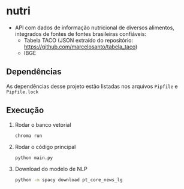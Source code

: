 # nutri

- API com dados de informação nutricional de diversos alimentos, integrados de fontes de fontes brasileiras confiáveis:
    * Tabela TACO (JSON extraído do repositório: https://github.com/marcelosanto/tabela_taco)
    * IBGE 

## Dependências 
As dependências desse projeto estão listadas nos arquivos `Pipfile` e `Pipfile.lock`

## Execução
1. Rodar o banco vetorial
    ```shell
    chroma run
    ```
2. Rodar o código principal
    ```bash
    python main.py
    ```
3. Download do modelo de NLP
    ```bash
    python -m spacy download pt_core_news_lg
    ```